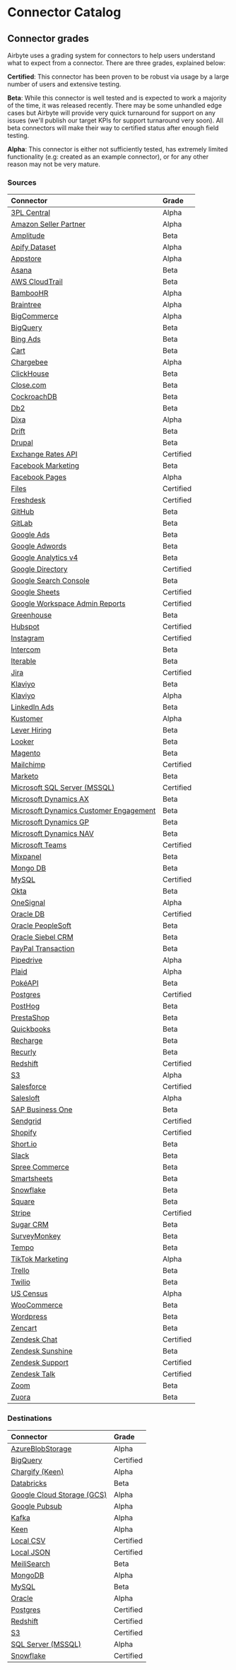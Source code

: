 # Connector Catalog

## Connector grades

Airbyte uses a grading system for connectors to help users understand what to expect from a connector. There are three grades, explained below:

**Certified**: This connector has been proven to be robust via usage by a large number of users and extensive testing.

**Beta**: While this connector is well tested and is expected to work a majority of the time, it was released recently. There may be some unhandled edge cases but Airbyte will provide very quick turnaround for support on any issues \(we'll publish our target KPIs for support turnaround very soon\). All beta connectors will make their way to certified status after enough field testing.

**Alpha**: This connector is either not sufficiently tested, has extremely limited functionality \(e.g: created as an example connector\), or for any other reason may not be very mature.

### Sources

| Connector | Grade |
| :--- | :--- |
| [3PL Central](sources/tplcentral.md) | Alpha |
| [Amazon Seller Partner](sources/amazon-seller-partner.md) | Alpha |
| [Amplitude](sources/amplitude.md) | Beta |
| [Apify Dataset](sources/apify-dataset.md) | Alpha |
| [Appstore](sources/appstore.md) | Alpha |
| [Asana](sources/asana.md) | Beta |
| [AWS CloudTrail](sources/aws-cloudtrail.md) | Beta |
| [BambooHR](sources/bamboo-hr.md) | Alpha |
| [Braintree](sources/braintree.md) | Alpha |
| [BigCommerce](sources/bigcommerce.md) | Alpha |
| [BigQuery](sources/bigquery.md) | Beta |
| [Bing Ads](sources/bing-ads.md) | Beta |
| [Cart](sources/cart.md) | Beta |
| [Chargebee](sources/chargebee.md) | Alpha |
| [ClickHouse](sources/clickhouse.md) | Beta |
| [Close.com](sources/close-com.md) | Beta |
| [CockroachDB](sources/cockroachdb.md) | Beta |
| [Db2](sources/db2.md) | Beta |
| [Dixa](sources/dixa.md) | Alpha |
| [Drift](sources/drift.md) | Beta |
| [Drupal](sources/drupal.md) | Beta |
| [Exchange Rates API](sources/exchangeratesapi.md) | Certified |
| [Facebook Marketing](sources/facebook-marketing.md) | Beta |
| [Facebook Pages](sources/facebook-pages.md) | Alpha |
| [Files](sources/file.md) | Certified |
| [Freshdesk](sources/freshdesk.md) | Certified |
| [GitHub](sources/github.md) | Beta |
| [GitLab](sources/gitlab.md) | Beta |
| [Google Ads](sources/google-ads.md) | Beta |
| [Google Adwords](sources/google-adwords.md) | Beta |
| [Google Analytics v4](sources/google-analytics-v4.md) | Beta |
| [Google Directory](sources/google-directory.md) | Certified |
| [Google Search Console](sources/google-search-console.md) | Beta |
| [Google Sheets](sources/google-sheets.md) | Certified |
| [Google Workspace Admin Reports](sources/google-workspace-admin-reports.md) | Certified |
| [Greenhouse](sources/greenhouse.md) | Beta |
| [Hubspot](sources/hubspot.md) | Certified |
| [Instagram](sources/instagram.md) | Certified |
| [Intercom](sources/intercom.md) | Beta |
| [Iterable](sources/iterable.md) | Beta |
| [Jira](sources/jira.md) | Certified |
| [Klaviyo](sources/klaviyo.md) | Beta |
| [Klaviyo](sources/kustomer.md) | Alpha |
| [LinkedIn Ads](sources/linkedin-ads.md) | Beta |
| [Kustomer](sources/kustomer.md) | Alpha |
| [Lever Hiring](sources/lever-hiring.md) | Beta |
| [Looker](sources/looker.md) | Beta |
| [Magento](sources/magento.md) | Beta |
| [Mailchimp](sources/mailchimp.md) | Certified |
| [Marketo](sources/marketo.md) | Beta |
| [Microsoft SQL Server \(MSSQL\)](sources/mssql.md) | Certified |
| [Microsoft Dynamics AX](sources/microsoft-dynamics-ax.md) | Beta |
| [Microsoft Dynamics Customer Engagement](sources/microsoft-dynamics-customer-engagement.md) | Beta |
| [Microsoft Dynamics GP](sources/microsoft-dynamics-gp.md) | Beta |
| [Microsoft Dynamics NAV](sources/microsoft-dynamics-nav.md) | Beta |
| [Microsoft Teams](sources/microsoft-teams.md) | Certified |
| [Mixpanel](sources/mixpanel.md) | Beta |
| [Mongo DB](sources/mongodb-v2.md) | Beta |
| [MySQL](sources/mysql.md) | Certified |
| [Okta](sources/okta.md) | Beta |
| [OneSignal](sources/onesignal.md) | Alpha |
| [Oracle DB](sources/oracle.md) | Certified |
| [Oracle PeopleSoft](sources/oracle-peoplesoft.md) | Beta |
| [Oracle Siebel CRM](sources/oracle-siebel-crm.md) | Beta |
| [PayPal Transaction](sources/paypal-transaction.md) | Beta |
| [Pipedrive](sources/pipedrive.md) | Alpha |
| [Plaid](sources/plaid.md) | Alpha |
| [PokéAPI](sources/pokeapi.md) | Beta |
| [Postgres](sources/postgres.md) | Certified |
| [PostHog](sources/posthog.md) | Beta |
| [PrestaShop](sources/presta-shop.md) | Beta |
| [Quickbooks](sources/quickbooks.md) | Beta |
| [Recharge](sources/recharge.md) | Beta |
| [Recurly](sources/recurly.md) | Beta |
| [Redshift](sources/redshift.md) | Certified |
| [S3](sources/s3.md) | Alpha |
| [Salesforce](sources/salesforce.md) | Certified |
| [Salesloft](./sources/salesloft.md)| Alpha |
| [SAP Business One](sources/sap-business-one.md) | Beta |
| [Sendgrid](sources/sendgrid.md) | Certified |
| [Shopify](sources/shopify.md) | Certified |
| [Short.io](sources/shortio.md) | Beta |
| [Slack](sources/slack.md) | Beta |
| [Spree Commerce](sources/spree-commerce.md) | Beta |
| [Smartsheets](sources/smartsheets.md) | Beta |
| [Snowflake](sources/snowflake.md) | Beta |
| [Square](sources/square.md) | Beta |
| [Stripe](sources/stripe.md) | Certified |
| [Sugar CRM](sources/sugar-crm.md) | Beta |
| [SurveyMonkey](sources/surveymonkey.md) | Beta |
| [Tempo](sources/tempo.md) | Beta |
| [TikTok Marketing](./sources/tiktok-marketing.md)| Alpha |
| [Trello](sources/trello.md) | Beta |
| [Twilio](sources/twilio.md) | Beta |
| [US Census](sources/us-census.md) | Alpha |
| [WooCommerce](https://github.com/airbytehq/airbyte/tree/8d599c86a84726235c765c78db1ddd85c558bf7f/docs/integrations/sources/woo-commerce.md) | Beta |
| [Wordpress](sources/wordpress.md) | Beta |
| [Zencart](sources/zencart.md) | Beta |
| [Zendesk Chat](sources/zendesk-chat.md) | Certified |
| [Zendesk Sunshine](sources/zendesk-sunshine.md) | Beta |
| [Zendesk Support](sources/zendesk-support.md) | Certified |
| [Zendesk Talk](sources/zendesk-talk.md) | Certified |
| [Zoom](sources/zoom.md) | Beta |
| [Zuora](sources/zuora.md) | Beta |

### Destinations

| Connector | Grade |
| :--- | :--- |
| [AzureBlobStorage](destinations/azureblobstorage.md) | Alpha |
| [BigQuery](destinations/bigquery.md) | Certified |
| [Chargify \(Keen\)](destinations/chargify.md) | Alpha |
| [Databricks](destinations/databricks.md) | Beta |
| [Google Cloud Storage \(GCS\)](destinations/gcs.md) | Alpha |
| [Google Pubsub](destinations/pubsub.md) | Alpha |
| [Kafka](destinations/kafka.md) | Alpha |
| [Keen](destinations/keen.md) | Alpha |
| [Local CSV](destinations/local-csv.md) | Certified |
| [Local JSON](destinations/local-json.md) | Certified |
| [MeiliSearch](destinations/meilisearch.md) | Beta |
| [MongoDB](destinations/mongodb.md) | Alpha |
| [MySQL](destinations/mysql.md) | Beta |
| [Oracle](destinations/oracle.md) | Alpha |
| [Postgres](destinations/postgres.md) | Certified |
| [Redshift](destinations/redshift.md) | Certified |
| [S3](destinations/s3.md) | Certified |
| [SQL Server \(MSSQL\)](destinations/mssql.md) | Alpha |
| [Snowflake](destinations/snowflake.md) | Certified |


